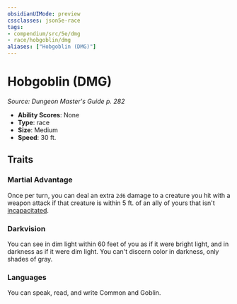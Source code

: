```yaml
---
obsidianUIMode: preview
cssclasses: json5e-race
tags:
- compendium/src/5e/dmg
- race/hobgoblin/dmg
aliases: ["Hobgoblin (DMG)"]
---
```

# Hobgoblin (DMG)
*Source: Dungeon Master's Guide p. 282*  

- **Ability Scores**: None
- **Type**: race
- **Size**: Medium
- **Speed**: 30 ft.

## Traits

### Martial Advantage

Once per turn, you can deal an extra `2d6` damage to a creature you hit with a weapon attack if that creature is within 5 ft. of an ally of yours that isn't [incapacitated](/3-Mechanics/CLI/rules/conditions.md#incapacitated).

### Darkvision

You can see in dim light within 60 feet of you as if it were bright light, and in darkness as if it were dim light. You can't discern color in darkness, only shades of gray.

### Languages

You can speak, read, and write Common and Goblin.